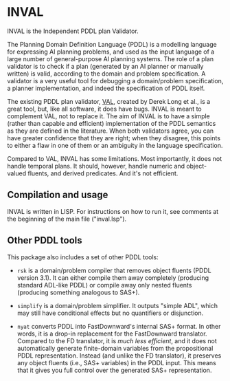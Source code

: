
# INVAL

INVAL is the Independent PDDL plan Validator.

The Planning Domain Definition Language (PDDL) is a modelling
language for expressing AI planning problems, and used as the
input language of a large number of general-purpose AI planning
systems.
The role of a plan validator is to check if a plan (generated by
an AI planner or manually written) is valid, according to the
domain and problem specification. A validator is a very useful
tool for debugging a domain/problem specification, a planner
implementation, and indeed the specification of PDDL itself.

The existing PDDL plan validator, [VAL](https://github.com/KCL-Planning/VAL),
created by Derek Long et al., is a great tool, but, like all software,
it does have bugs. INVAL is meant to complement VAL, not to replace it.
The aim of INVAL is to have a simple (rather than capable and efficient)
implementation of the PDDL semantics as they are defined in the literature.
When both validators agree, you can have greater confidence that they are
right; when they disagree, this points to either a flaw in one of them or
an ambiguity in the language specification.

Compared to VAL, INVAL has some limitations. Most importantly,
it does not handle temporal plans. It should, however, handle numeric
and object-valued fluents, and derived predicates. And it's not
efficient.

## Compilation and usage

INVAL is written in LISP. For instructions on how to run it, see
comments at the beginning of the main file ("inval.lsp").

## Other PDDL tools

This package also includes a set of other PDDL tools:

* `rsk` is a domain/problem compiler that removes object fluents (PDDL
  version 3.1). It can either compile them away completely (producing
  standard ADL-like PDDL) or compile away only nested fluents (producing
  something analogous to SAS+).

* `simplify` is a domain/problem simplifier. It outputs "simple ADL",
  which may still have conditional effects but no quantifiers or
  disjunction.

* `nyat` converts PDDL into FastDownward's internal SAS+ format. In other
  words, it is a drop-in replacement for the FastDownward translator.
  Compared to the FD translator, it is _much less efficient_, and it does
  not automatically generate finite-domain variables from the propositional
  PDDL representation. Instead (and unlike the FD translator), it preserves
  any object fluents (i.e., SAS+ variables) in the PDDL input. This means
  that it gives you full control over the generated SAS+ representation.

